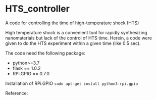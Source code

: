 # HTS_controller
A code for controlling the time of high-temperature shock (HTS)

High temperature shock is a convenient tool for rapidly synthesizing nanomaterials but lack of the control of HTS time.
Herein, a code were given to do the HTS experiment within a given time (like 0.5 sec).

The code need the following package:
- python>=3.7
- flask == 1.0.2
- RPi.GPIO == 0.7.0

Installation of RPi.GPIO
`sudo apt-get install python3-rpi.gpio`

Reference: 
